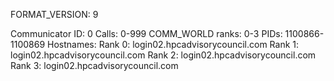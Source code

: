 FORMAT_VERSION: 9

Communicator ID: 0
Calls: 0-999
COMM_WORLD ranks: 0-3
PIDs: 1100866-1100869
Hostnames:
	Rank 0: login02.hpcadvisorycouncil.com
	Rank 1: login02.hpcadvisorycouncil.com
	Rank 2: login02.hpcadvisorycouncil.com
	Rank 3: login02.hpcadvisorycouncil.com
